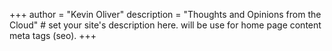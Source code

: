 +++
author = "Kevin Oliver"
description = "Thoughts and Opinions from the Cloud" # set your site's description here. will be use for home page content meta tags (seo).
+++
